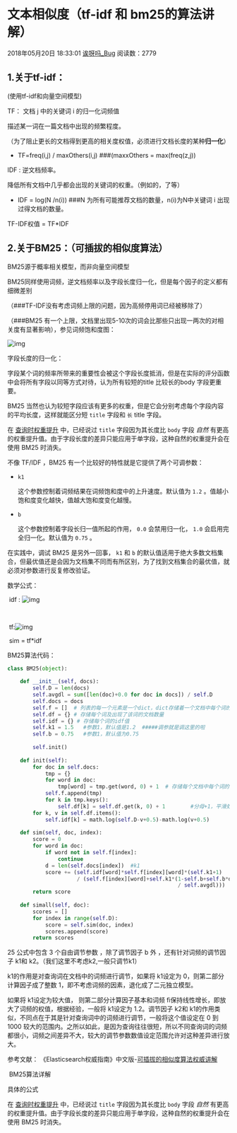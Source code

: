 # 文本相似度（tf-idf 和 bm25的算法讲解）

2018年05月20日 18:33:01 [诶呀吗_Bug](https://me.csdn.net/weixin_40411446) 阅读数：2779



## 1.关于tf-idf：

(使用tf-idf和向量空间模型)

TF： 文档 j 中的关键词 i 的归一化词频值

描述某一词在一篇文档中出现的频繁程度。

（为了阻止更长的文档得到更高的相关度权值，必须进行文档长度的某种**归一化**）



- TF=freq(i,j) / maxOthers(i,j)      ###(maxxOthers = max(freq(z,j)) 

IDF : 逆文档频率。

降低所有文档中几乎都会出现的关键词的权重。（例如的，了等）



- IDF = log(N /n(i))   ###N 为所有可能推荐文档的数量，n(i)为N中关键词 i 出现过得文档的数量。

TF-IDF权值 = TF*IDF





## 2.关于BM25：（可插拔的相似度算法）

BM25源于概率相关模型，而非向量空间模型

BM25同样使用词频，逆文档频率以及字段长度归一化，但是每个因子的定义都有细微差别

（###TF-IDF没有考虑词频上限的问题，因为高频停用词已经被移除了）

（###BM25 有一个上限，文档里出现5-10次的词会比那些只出现一两次的对相关度有显著影响），参见词频饱和度图：

![img](https://img-blog.csdn.net/20180520180628686?watermark/2/text/aHR0cHM6Ly9ibG9nLmNzZG4ubmV0L3dlaXhpbl80MDQxMTQ0Ng==/font/5a6L5L2T/fontsize/400/fill/I0JBQkFCMA==/dissolve/70)

字段长度的归一化：

字段某个词的频率所带来的重要性会被这个字段长度抵消，但是在实际的评分函数中会将所有字段以同等方式对待，认为所有较短的title 比较长的body 字段更重要。

BM25 当然也认为较短字段应该有更多的权重，但是它会分别考虑每个字段内容的平均长度，这样就能区分短 `title` 字段和 `长` title 字段。





在 [查询时权重提升](https://www.elastic.co/guide/cn/elasticsearch/guide/current/query-time-boosting.html) 中，已经说过 `title` 字段因为其长度比 `body` 字段 *自然* 有更高的权重提升值。由于字段长度的差异只能应用于单字段，这种自然的权重提升会在使用 BM25 时消失。





不像 TF/IDF ，BM25 有一个比较好的特性就是它提供了两个可调参数：

- `k1`

  这个参数控制着词频结果在词频饱和度中的上升速度。默认值为 `1.2` 。值越小饱和度变化越快，值越大饱和度变化越慢。

- `b`

  这个参数控制着字段长归一值所起的作用， `0.0` 会禁用归一化， `1.0` 会启用完全归一化。默认值为 `0.75` 。

在实践中，调试 BM25 是另外一回事， `k1` 和 `b` 的默认值适用于绝大多数文档集合，但最优值还是会因为文档集不同而有所区别，为了找到文档集合的最优值，就必须对参数进行反复修改验证。

数学公式：

​        idf  : ![img](https://img-blog.csdn.net/20180520182019171?watermark/2/text/aHR0cHM6Ly9ibG9nLmNzZG4ubmV0L3dlaXhpbl80MDQxMTQ0Ng==/font/5a6L5L2T/fontsize/400/fill/I0JBQkFCMA==/dissolve/70)

​    

​        tf:![img](https://img-blog.csdn.net/20180520182805915?watermark/2/text/aHR0cHM6Ly9ibG9nLmNzZG4ubmV0L3dlaXhpbl80MDQxMTQ0Ng==/font/5a6L5L2T/fontsize/400/fill/I0JBQkFCMA==/dissolve/70)



​    sim = tf*idf

BM25算法代码：

```python
class BM25(object):
 
    def __init__(self, docs):
        self.D = len(docs)
        self.avgdl = sum([len(doc)+0.0 for doc in docs]) / self.D
        self.docs = docs
        self.f = []  # 列表的每一个元素是一个dict，dict存储着一个文档中每个词的出现次数
        self.df = {} # 存储每个词及出现了该词的文档数量
        self.idf = {} # 存储每个词的idf值
        self.k1 = 1.5   #参数1，默认值是1.2  #####调参就是调这里的啦
        self.b = 0.75   #参数1，默认值为0.75
    
        self.init()
 
    def init(self):
        for doc in self.docs:
            tmp = {}
            for word in doc:
                tmp[word] = tmp.get(word, 0) + 1  # 存储每个文档中每个词的出现次数
            self.f.append(tmp)
            for k in tmp.keys():
                self.df[k] = self.df.get(k, 0) + 1        #分母+1，平滑处理，避免出现log(0)
        for k, v in self.df.items():
            self.idf[k] = math.log(self.D-v+0.5)-math.log(v+0.5)       #IDF的计算
 
    def sim(self, doc, index):
        score = 0
        for word in doc:
            if word not in self.f[index]:
                continue
            d = len(self.docs[index])  #k1
            score += (self.idf[word]*self.f[index][word]*(self.k1+1)
                      / (self.f[index][word]+self.k1*(1-self.b+self.b*d
                                                      / self.avgdl)))
        return score
 
    def simall(self, doc):
        scores = []
        for index in range(self.D):
            score = self.sim(doc, index)
            scores.append(score)
        return scores
```

25 公式中包含 3 个自由调节参数 ，除了调节因子 b 外 ，还有针对词频的调节因子 k1和 k2。（我们这里不考虑k2,一般只调节k1）

 k1的作用是对查询词在文档中的词频进行调节，如果将 k1设定为 0，则第二部分计算因子成了整数 1，即不考虑词频的因素，退化成了二元独立模型。 

如果将 k1设定为较大值， 则第二部分计算因子基本和词频 fi保持线性增长，即放大了词频的权值，根据经验，一般将 k1设定为 1.2。调节因子 k2和 k1的作用类似，不同点在于其是针对查询词中的词频进行调节，一般将这个值设定在 0 到 1000 较大的范围内。之所以如此，是因为查询往往很短，所以不同查询词的词频都很小，词频之间差异不大，较大的调节参数数值设定范围允许对这种差异进行放大。



参考文献： 《Elasticsearch权威指南》中文版-[可插拔的相似度算法权威讲解](https://www.elastic.co/guide/cn/elasticsearch/guide/current/pluggable-similarites.html#bm25)

​                    BM25算法详解

具体的公式

在 [查询时权重提升](https://www.elastic.co/guide/cn/elasticsearch/guide/current/query-time-boosting.html) 中，已经说过 `title` 字段因为其长度比 `body` 字段 *自然* 有更高的权重提升值。由于字段长度的差异只能应用于单字段，这种自然的权重提升会在使用 BM25 时消失。
